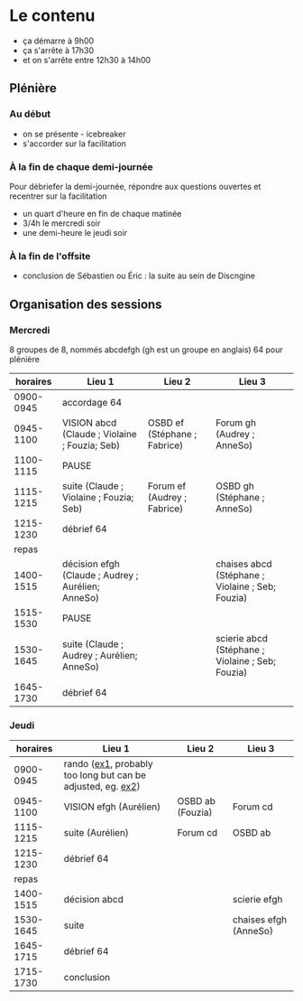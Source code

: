# Le contenu

- ça démarre à 9h00
- ça s'arrête à 17h30
- et on s'arrête entre 12h30 à 14h00

## Plénière

### Au début

- on se présente - icebreaker
- s'accorder sur la facilitation

### À la fin de chaque demi-journée

Pour débriefer la demi-journée, répondre aux questions ouvertes et recentrer sur la facilitation

- un quart d'heure en fin de chaque matinée
- 3/4h le mercredi soir
- une demi-heure le jeudi soir

### À la fin de l'offsite

- conclusion de Sébastien ou Éric : la suite au sein de Discngine

## Organisation des sessions

### Mercredi

8 groupes de 8, nommés abcdefgh (gh est un groupe en anglais)
64 pour plénière

| horaires  | Lieu 1                           | Lieu 2             | Lieu 3                     |
| --------- | -------------------------------- | ------------------ | -------------------------- |
| 0900-0945 | accordage 64                     |                    |                            |
| 0945-1100 | VISION abcd (Claude ; Violaine ; Fouzia; Seb)        | OSBD ef (Stéphane ; Fabrice)  | Forum gh (Audrey ; AnneSo)          |
| 1100-1115 | PAUSE                                |                    |                            |
| 1115-1215 | suite (Claude ; Violaine ; Fouzia; Seb)              | Forum ef (Audrey ; Fabrice) | OSBD gh (Stéphane ; AnneSo)           |
| 1215-1230 | débrief 64                       |                    |                            |
| repas     |                                  |                    |                            |
| 1400-1515 | décision efgh (Claude ; Audrey ; Aurélien; AnneSo) |                    | chaises abcd (Stéphane ; Violaine ; Seb; Fouzia) |
| 1515-1530 | PAUSE                                |                    |                            |
| 1530-1645 | suite (Claude ; Audrey ; Aurélien; AnneSo)         |                    | scierie abcd (Stéphane ; Violaine ; Seb; Fouzia) |
| 1645-1730 | débrief 64                       |                    |                            |

### Jeudi

| horaires  | Lieu 1                                                                                                                                                                                                                                                                                     | Lieu 2           | Lieu 3                |
| --------- | ------------------------------------------------------------------------------------------------------------------------------------------------------------------------------------------------------------------------------------------------------------------------------------------ | ---------------- | --------------------- |
| 0900-0945 | rando ([ex1](https://brouter.de/brouter-web/#map=15/43.1675/3.1657/OpenTopoMap&lonlats=3.161459,43.162515;3.157814,43.164421;3.151444,43.169994;3.152002,43.173971;3.156309,43.17707;3.160218,43.166813;3.161847,43.162659&profile=hiking-mountain), probably too long but can be adjusted, eg. [ex2](https://brouter.de/brouter-web/#map=15/43.1658/3.1695/OpenTopoMap&lonlats=3.161459,43.162515;3.157814,43.164421;3.154164,43.170386;3.159996,43.172577;3.160218,43.166813;3.161847,43.162659&profile=hiking-mountain)) |                  |                       |
| 0945-1100 | VISION efgh (Aurélien)                                                                                                                                                                                                                                                                     | OSBD ab (Fouzia) | Forum cd              |
| 1115-1215 | suite (Aurélien)                                                                                                                                                                                                                                                                           | Forum cd         | OSBD ab               |
| 1215-1230 | débrief 64                                                                                                                                                                                                                                                                                 |                  |                       |
| repas     |                                                                                                                                                                                                                                                                                            |                  |                       |
| 1400-1515 | décision abcd                                                                                                                                                                                                                                                                              |                  | scierie efgh          |
| 1530-1645 | suite                                                                                                                                                                                                                                                                                      |                  | chaises efgh (AnneSo) |
| 1645-1715 | débrief 64                                                                                                                                                                                                                                                                                 |                  |                       |
| 1715-1730 | conclusion                                                                                                                                                                                                                                                                                 |                  |                       |
